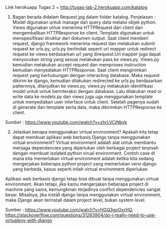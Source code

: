 Link herokuapp Tugas 2 = http://tugas-lab-2.herokuapp.com/katalog

1. Bagan berada didalam Request.jpg dalam folder katalog.
Penjelasan :
Model digunakan untuk manage dan query data melalui objek python. Views digunakan untuk menerima
HTTPRequest dari client dan mengembalikan HTTPResponse ke client. Template digunakan untuk
menspesifikasi struktur dari dokumen output. Saat client memberi request, django framework menerima
request dan melakukan submit request ke urls.py, urls.py bertindak seperti url mapper untuk redirect
request ke views berdasarkan url yang direquest.Url mapper juga dapat menyocokan string yang sesuai
melakukan pass ke views.py. Views.py kemudian melakukan accept request dan memproses instruction
kemudian menyediakan HTTPResponse. Saat client mengirimkan request yang berhubungan dengan
interacting database. Maka request dikirim ke django, kemudian dilakukan redirected ke urls.py
berdasarkan patternnya, dilanjutkan ke views.py, views.py melakukan identifikasi model untuk untuk
berinteraksi dengan database. Lalu dilakukan read or write data ke models.py dan views juga uga
menggunakan template untuk menyediakan user interface untuk client. Setelah pagenya sudah di
generate dari template serta data, maka dikirimkan HTTPResponse ke client.

Sumber : https://www.youtube.com/watch?v=zhrLVCjNbyk

2. Jelaskan kenapa menggunakan virtual environment? Apakah kita tetap dapat membuat aplikasi web
berbasis Django tanpa menggunakan virtual environment?
Virtual environment adalah alat untuk membantu menjaga dependencies yang diperlukan oleh berbagai
project terpisah dengan membuat isolated python virual environment. Contoh case di mana kita
memerlukan virtual environment adalah ketika kita sedang mengerjakan beberapa python project yang
memerlukan versi django yang berbeda, kasus seperti inilah virtual environment diperlukan

Aplikasi web berbasis django tetap bisa dibuat tanpa menggunakan virtual environment. Akan tetapi,
jika kamu mengerjakan beberapa project di machine yang sama, kemungkinan terjadinya conflict
dependencies sangat besar. Misalnya, jika install django tanpa menggunakan virtual environment, maka
Django akan terinstall dalam project level, bukan system level.

Sumber : https://www.youtube.com/watch?v=HGQ3goOxrHQ, https://stackoverflow.com/questions/31263904/do-i-really-need-to-use-virtualenv-with-django
